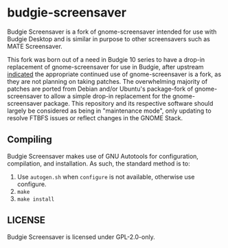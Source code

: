 # budgie-screensaver

Budgie Screensaver is a fork of gnome-screensaver intended for use with Budgie Desktop and is similar in purpose to other screensavers such as MATE Screensaver.

This fork was born out of a need in Budgie 10 series to have a drop-in replacement of gnome-screensaver for use in Budgie, after upstream [indicated](https://mail.gnome.org/archives/desktop-devel-list/2016-July/msg00030.html) the appropriate continued use of gnome-screensaver is a fork, as they are not planning on taking patches. The overwhelming majority of patches are ported from Debian and/or Ubuntu's package-fork of gnome-screensaver to allow a simple drop-in replacement for the gnome-screensaver package. This repository and its respective software should largely be considered as being in "maintenance mode", only updating to resolve FTBFS issues or reflect changes in the GNOME Stack.

## Compiling

Budgie Screensaver makes use of GNU Autotools for configuration, compilation, and installation. As such, the standard method is to:

1. Use `autogen.sh` when `configure` is not available, otherwise use configure.
2. `make`
3. `make install`

## LICENSE

Budgie Screensaver is licensed under GPL-2.0-only.